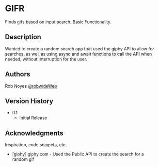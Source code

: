 # GIFR

Finds gifs based on input search. Basic Functionality.

## Description

Wanted to create a random search app that used the giphy API to allow for searches, as well as using async and await functions to call the API when needed, without interruption for the user. 

## Authors
Rob Noyes 
[@robwideWeb](https://twitter.com/RobwideWeb)

## Version History

* 0.1
    * Initial Release

## Acknowledgments

Inspiration, code snippets, etc.
* [giphy] giphy.com - Used the Public API to create the search for a random gif 
